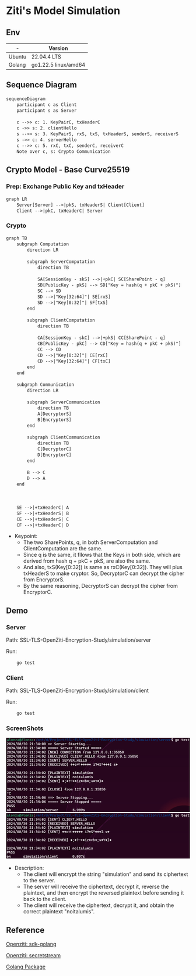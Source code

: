 # Ziti's Model Simulation

## Env

|-|Version|
|-|-|
|Ubuntu|22.04.4 LTS|
|Golang|go1.22.5 linux/amd64|

## Sequence Diagram

```mermaid
sequenceDiagram
    participant c as Client
    participant s as Server

    c -->> c: 1. KeyPairC, txHeaderC
    c ->> s: 2. clientHello
    s -->> s: 3. KeyPairS, rxS, txS, txHeaderS, senderS, receiverS
    s ->> c: 4. serverHello
    c -->> c: 5. rxC, txC, senderC, receiverC
    Note over c, s: Crypto Communication
```

## Crypto Model - Base Curve25519

### Prep: Exchange Public Key and txHeader

```mermaid
graph LR
    Server[Server] -->|pkS, txHeaderS| Client[Client]
    Client -->|pkC, txHeaderC| Server
```

### Crypto

```mermaid
graph TB
    subgraph Computation
        direction LR

        subgraph ServerComputation
            direction TB
            
            SA[SessionKey - skS] -->|+pkC| SC[SharePoint - q]
            SB[PublicKey - pkS] --> SD["Key = hash(q + pkC + pkS)"]
            SC --> SD
            SD -->|"Key[32:64]"| SE[rxS]
            SD -->|"Key[0:32]"| SF[txS]
        end

        subgraph ClientComputation
            direction TB
            
            CA[SessionKey - skC] -->|+pkS| CC[SharePoint - q]
            CB[PublicKey - pkC] --> CD["Key = hash(q + pkC + pkS)"]
            CC --> CD
            CD -->|"Key[0:32]"| CE[rxC]
            CD -->|"Key[32:64]"| CF[txC]
        end
    end

    subgraph Communication
        direction LR

        subgraph ServerCommunication
            direction TB
            A[DecryptorS]
            B[EncryptorS]
        end

        subgraph ClientCommunication
            direction TB
            C[DecryptorC]
            D[EncryptorC]
        end

        B --> C
        D --> A
    end



    SE -->|+txHeaderC| A
    SF -->|+txHeaderS| B
    CE -->|+txHeaderS| C
    CF -->|+txHeaderC| D
```

+ Keypoint:
  + The two SharePoints, q, in both ServerComputation and ClientComputation are the same.
  + Since q is the same, it fllows that the Keys in both side, which are derived from hash q + pkC + pkS, are also the same.
  + And also, txS(Key[0:32]) is same as rxC(Key[0:32]). They will plus txHeaderS to make cryptor. So, DecryptorC can decrypt the cipher from EncryptorS.
  + By the same reasoning, DecryptorS can decrypt the cipher from EncryptorC.

## Demo

### Server

Path: SSL-TLS-OpenZiti-Encryption-Study/simulation/server

Run:

```bash
    go test
```

### Client

Path: SSL-TLS-OpenZiti-Encryption-Study/simulation/client

Run:

```bash
    go test
```

### ScreenShots

![server](../static/server.png)
![client](../static/client.png)

+ Description:
  + The client will encrypt the string "simulation" and send its ciphertext to the server.
  + The server will receive the ciphertext, decrypt it, reverse the plaintext, and then encrypt the reversed plaintext before sending it back to the client.
  + The client will receive the ciphertext, decrypt it, and obtain the correct plaintext "noitalumis".

## Reference

[Openziti: sdk-golang](https://github.com/openziti/sdk-golang)

[Openziti: secretstream](https://github.com/openziti/secretstream)

[Golang Package](https://pkg.go.dev/)
